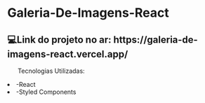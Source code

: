 # Galeria-De-Imagens-React
<h2>💻Link do projeto no ar: https://galeria-de-imagens-react.vercel.app/ </h2>

<ul>Tecnologias Utilizadas:</ul>
<li>-React</li>
<li>-Styled Components</li>

